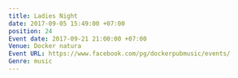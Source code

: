 ```yaml
---
title: Ladies Night
date: 2017-09-05 15:49:00 +07:00
position: 24
Event date: 2017-09-21 21:00:00 +07:00
Venue: Docker natura
Event URL: https://www.facebook.com/pg/dockerpubmusic/events/
Genre: music
---
```



